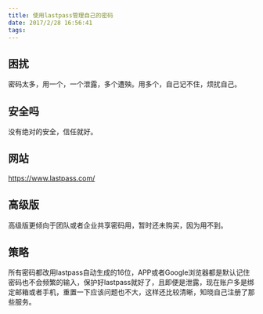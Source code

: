 ```yaml
---
title: 使用lastpass管理自己的密码
date: 2017/2/28 16:56:41 
tags:
---
```

## 困扰 ##
密码太多，用一个，一个泄露，多个遭殃。用多个，自己记不住，烦扰自己。
## 安全吗 ##
没有绝对的安全，信任就好。
## 网站 ##
https://www.lastpass.com/
## 高级版 ##
高级版更倾向于团队或者企业共享密码用，暂时还未购买，因为用不到。
## 策略 ##
所有密码都改用lastpass自动生成的16位，APP或者Google浏览器都是默认记住密码也不会频繁的输入，保护好lastpass就好了，且即便是泄露，现在账户多是绑定邮箱或者手机，重置一下应该问题也不大，这样还比较清晰，知晓自己注册了那些服务。